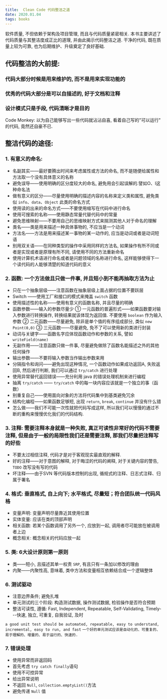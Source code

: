 ```yaml
---
title:  Clean Code 代码整洁之道
date: 2020.01.04 
tags: books
---
```


软件质量, 不但依赖于架构及项目管理, 而且与代码质量紧密相关. 
本书主要讲述了代码质量与其整洁度成正比的道理, 并由此揭示代码整洁之道. 
干净的代码, 既在质量上较为可靠, 也为后期维护、升级奠定了良好基础. 


## 代码整洁的大前提:
### 代码大部分时候是用来维护的, 而不是用来实现功能的
### 优秀的代码大部分是可以自描述的, 好于文档和注释
### 设计模式只是手段, 代码清晰才是目的

Code Monkey: 以为自己能够写出一些代码就沾沾自喜, 看着自己写的"可以运行" 的代码, 竟然还自豪不已. 

## 整洁代码的途径:
 
### 1. 有意义的命名: 
- 名副其实——最好要腾出时间来考虑属性或方法的命名, 而不是随便给属性和方法取一个没有具体意义的名称
- 避免误导——使用明确的区分度较大的命名, 避免用会引起误解的.譬如O、l这种命名法
- 做有意义的区分——尽量使用明确的描述内容的名称来定义类和属性, 避免类似 `info`、`data`、`Object` 此类的命名方式
- 使用读的出来的命名方式——不要使用缩写在代码中进行命名
- 使用可搜索的名称——使用静态常量代替代码中的常量
- 避免思维映射——不要用自己的思维映射方式来揣测其他人对于命名的理解
- 类名——类是用来描述一种具体事物的, 不应当是一个动词
- 方法名——方法是用来描述某一事物的某一动作的, 应当是动词或者是动词短语
- 别用双关语——在同种类型的操作中采用同样的方法名, 如果操作有所不同或者是实现或者是原理有所不同, 请使用不同的方法重新命名
- 使用计算机术语进行命名或者是问题领域的名称进行命名, 这样能够使得下一个读代码的人能够清楚的知道代码的意义

### 2. 函数: 一个方法做且只做一件事, 并且短小到不能再抽取方法为止
- 只在一个抽象层级——注意函数在抽象层级上面占据的位置不要跃层
- Switch ——使用工厂和接口的模式来掩盖 `switch` 函数
- 使用描述性的名称——使用有意义的函数名称, 并且尽量的明确
- 函数参数——输入的参数尽量少
   ① 一元函数的普遍形式——如果函数要对输入参数进行转换操作, 转换结果就该体现为返回值. 不要使用 `boolean` 作为输入参数
   ② 二元函数——尽量避免, 除非是单个值的有序组成部分, 类似 `new Point(0,0)`
   ③ 三元函数——尽量避免, 免不了可以使用新的类进行封装
- 动词与关键字——函数名字应体现函数动作和参数的关系, 譬如 `writeField(name)`
- 无副作用——注意函数只做一件事, 尽量避免做除了函数名能描述之外的其他任何操作
- 输出参数——不要将输入参数当作输出参数来用
- 分隔指令和询问——避免出现这种情况, 一个函数动作如果成功返回A, 失败返回B, 然后进行判断, 我们可以通过 `try/catch` 进行处理
- 使用异常替代返回错误——充分利用 java 的错误处理机制来进行编程
- 抽离 `try/catch` —— `try/catch` 中的每一块内容应该就是一个独立的事（函数）
- 别重复自己——使用面向对象的方法将代码集中到基类避免冗余
- 结构化编程——如果函数足够短, 出现 `return`, `break`, `continue` 并没有什么错
- 怎么做——我们不可能一次性就把代码写成这样, 所以我们可以慢慢的通过不断的重构来慢慢优化我们的代码结构. 

### 3. 注释: 需要注释本身就是一种失败, 真正可读性非常好的代码不需要注释, 但是由于一般的局限性我们还是需要注释, 那我们尽量把注释写的好些
- 不要太过相信注释, 代码才是对于客观现实最直观的解释. 
- 好的注释——对于意图的解释, 对于晦涩的代码的阐释, 对于关键内容的警告, `TODO` 改写没有写的代码
- 坏注释——由于SVN 等代码版本控制的出现, 循规式的注释、日志式注释、归属于署名

### 4. 格式: 垂直格式, 自上向下; 水平格式, 尽量短；符合团队统一代码风格
- 变量声明: 变量声明尽量靠近其使用位置
- 实体变量: 应该在类的顶部声明
- 相关函数: 若某个函数调用了另外一个, 应放到一起, 调用者尽可能放在被调用者上边
- 概念相关: 概念相关的代码应放一起

### 5. 类: 6大设计原则第一原则
- 类——短小, 且描述其单一权责 `SRP`, 有且只有一条加以修改的理由
- 内聚——内聚性高, 意味着, 类中方法和变量相互依赖结合成一个逻辑整体

### 6. 测试驱动
- 注意边界条件; 避免扎堆
- 单元测试的三个阶段: 构造测试数据, 操作测试数据, 检验操作是否符合预期
- 整洁可读性, 遵循: Fast, Independent, Repeatable, Self-Validating, Timely---快速, 独立, 可重复, 自我验证, 及时

`a good unit test should be automated, repeatable, easy to understand, incremental, easy to run, and fast`
`一个好的单元测试应该是自动化的、可重复的、易于理解的、增量的、易于运行的、快速的.`

### 7. 错误处理
- 使用异常而非返回码
- 首先考虑 `try catch finally`语句
- 使用不可控异常
- 给出异常说明
- 不返回 `Null`, `collection.emptyList()`方法
- 避免传递 `Null` 值